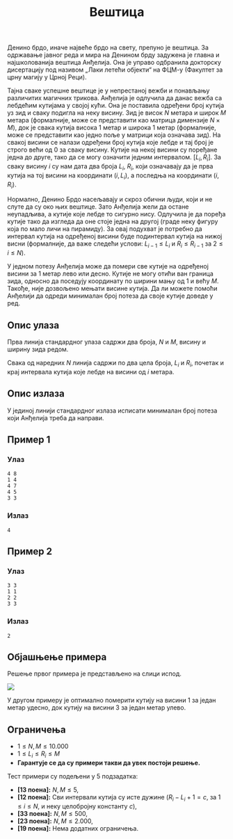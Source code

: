 ﻿---
title: Вештица
timelimit: 1.0 # у секундама
memlimit: 64   # y MB
owner: takprog # власник је онај ко ради на задатку
origin: # опционо (ако се зна одакле је задатак преузет, пожељно је навести извор)
tags: [] # сваки задатак може бити означен према унапред договореној листи ознака
status: KOMPLETAN # један од: "IZRADA", "PREGLED" или "KOMPLETAN".
status-date: 2024-08-15 # датум у формату YYYY-MM-DD од када је задатак у наведеном статусу
solutions:
  - name: ex0
    lang: [cpp]
    desc: ""
    tags: []
---

Денино брдо, иначе највеће брдо на свету, препуно је вештица. За одржавање јавног реда и мира на Денином брду задужена је главна и најшколованија вештица Анђелија. Она је управо одбранила докторску дисертацију под називом „Лаки летећи објекти“ на ФЦМ-у (Факултет за црну магију у Црној Реци).

Тајна сваке успешне вештице је у непрестаној вежби и понављању различитих магичних трикова. Анђелија је одлучила да данас вежба са лебдећим кутијама у својој кући. Она је поставила одређени број кутија уз зид и сваку подигла на неку висину. Зид је висок $N$ метара и широк $M$ метара (формалније, може се представити као матрица димензије $N \times M$), док је свака кутија висока $1$ метар и широка $1$ метар (формалније, може се представити као једно поље у матрици која означава зид). На свакој висини се налази одређени број кутија које лебде и тај број је строго већи од $0$ за сваку висину. Кутије на некој висини су поређане једна до друге, тако да се могу означити једним интервалом. $[L_i, R_i]$. За сваку висину $i$  су нам дата два броја $L_i$, $R_i$, који означавају да је прва кутија на тој висини на координати $(i, L_i)$, а последња на координати $(i, R_i)$.

Нормално, Денино Брдо насељавају и скроз обични људи, који и не слуте да су око њих вештице. Зато Анђелија жели да остане неупадљива, а кутије које лебде то сигурно нису. Одлучила је да поређа кутије тако да изгледа да оне стоје једна на другој (граде неку фигуру која по мало личи на пирамиду). За овај подухват је потребно да интервал кутија на одређеној висини буде подинтервал кутија на нижој висни (формалније, да важе следећи услови:  $L_{i-1} \leq L_i$ и $R_i \leq R_{i-1}$ за $2 \leq i \leq N$).

У једном потезу Анђелија може да помери све кутије на одређеној висини за $1$ метар лево или десно. Кутије не могу отићи ван граница зида, односно да поседују координату по ширини мању од $1$ и већу $M$. Такође, није дозвољено мењати висине кутија. Да ли можете помоћи Анђелији да одреди минималан број потеза да своје кутије доведе у ред. 

## Опис улаза

Прва линија стандардног улаза садржи два броја, $N$ и $M$, висину и ширину зида редом.

Свака од наредних $N$ линија садржи по два цела броја, $L_i$ и $R_i$, почетак и крај интервала кутија које лебде на висини од $i$ метара.

## Опис излаза

У јединој линији стандардног излаза исписати минималан број потеза који Анђелија треба да направи.

## Пример 1

### Улаз

```
4 8
1 4
4 7
4 5
3 3
```
### Излаз

```
4
```

## Пример 2

### Улаз

```
3 3
1 1
2 2
3 3
```

### Излаз

```
2
```

## Објашњење примера

Решење првог примера је представљено на слици испод.

![](https://petljamediastorage.blob.core.windows.net/competitions/Primer1.PNG)

У другом примеру је оптимално померити кутију на висини $1$ за један метар удесно, док кутију на висини $3$ за један метар улево.

## Ограничења

-   $1 \leq N,M \leq 10.000$
-   $1 \leq L_i \leq R_i \leq M$
-  **Гарантује се да су примери такви да увек постоји решење.**

Тест примери су подељени у 5 подзадатка:

-   **[13 поена]:** $N,M\leq 5$,
-   **[12 поена]:** Сви интервали кутија су исте дужине ($R_i - L_i + 1 = c$, за $1\leq i \leq N$, и неку целобројну константу $c$),
-   **[33 поена]:** $N, M \leq 500$,
-   **[23 поена]:** $N, M \leq 2.000$,
-   **[19 поена]:** Нема додатних ограничења.
